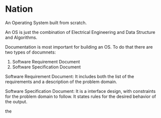 # Nation
An Operating System built from scratch.


An OS is just the combination of Electrical Engineering and Data Structure and Algorithms.

Documentation is most important for building an OS. To do that there are two types of documnets:
1. Software Requirement Document
2. Software Specification Document


Software Requirement Document: It includes both the list of the requirements and a description of the problem domain.

Software Specification Document: It is a interface design, with constraints for the problem domain to follow. It states rules for the desired behavior of the output.

the 
